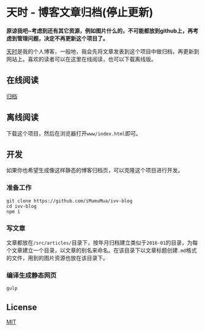 # 天时 - 博客文章归档(停止更新)
**原谅我吧~考虑到还有其它资源，例如图片什么的，不可能都放到github上，再考虑到管理问题，决定不再更新这个项目了。**

[天时](http://www.ifviva.com)是我的个人博客，一般地，我会先将文章发表到这个项目中做归档，再更新到网站上。喜欢的读者可以在这里在线阅读，也可以下载离线版。

## 在线阅读
[归档](./src/articles/articles.md)

## 离线阅读
下载这个项目，然后在浏览器打开`www/index.html`即可。

## 开发
如果你也希望生成像这样静态的博客归档页，可以克隆这个项目进行开发。

### 准备工作
```
git clone https://github.com/iMumuMua/ivv-blog
cd ivv-blog
npm i
```

### 写文章
文章都放在`/src/articles/`目录下，按年月归档建立类似于`2016-01`的目录，为每个文章建立一个目录，以文章的别名来命名。在该目录下以文章标题创建`.md`格式的文件，用到的图片资源也放在该目录下。

### 编译生成静态网页
```
gulp
```

## License
[MIT](./LICENSE)